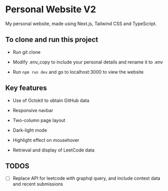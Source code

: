 # Personal Website V2

My personal website, made using Next.js, Tailwind CSS and TypeScript.

## To clone and run this project

- Run git clone

- Modify .env_copy to include your personal details and rename it to .env

- Run `npm run dev` and go to localhost:3000 to view the website

## Key features

- Use of Octokit to obtain GitHub data

- Responsive navbar

- Two-column page layout

- Dark-light mode

- Highlight effect on mousehover

- Retrieval and display of LeetCode data

## TODOS

- [ ] Replace API for leetcode with graphql query, and include contest data and recent submissions
